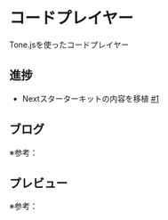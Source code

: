 # コードプレイヤー

Tone.jsを使ったコードプレイヤー

## 進捗

- Nextスターターキットの内容を移植 [#1](https://github.com/ryo-i/next-app-started/issues/1)

## ブログ

※参考：[]()


## プレビュー

※参考：[]()